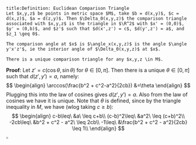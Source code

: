 ```ad-Definition
title:Definition: Euclidean Comparison Triangle
Let $x,y,z$ be points in metric space $M$, take $b = d(x,y)$, $c = d(x,z)$, $a = d(z,y)$. Then $\Delta_0(x,y,z)$ the comparison triangle associated with $x,y,z$ is the triangle in $\R^2$ with $x' = (0,0)$, $y' = (0,b)$, and $z'$ such that $d(x',z') = c$, $d(y',z') = a$, and $z_1 \geq 0$. 

The comparison angle at $x$ is $\angle_x(x,y,z)$ is the angle $\angle y'x'z'$, ie the interior angle of $\Delta_0(x,y,z)$ at $x$.
```

```ad-Proposition
There is a unique comparison triangle for any $x,y,z \in M$.
```
__Proof__: Let $z' = c(\cos\theta,\sin\theta)$ for $\theta\in[0,\pi]$. Then there is a unique $\theta\in[0,\pi]$ such that $d(z',y') = a$, namely:
$$
\begin{align}
\arccos(\frac{b^2 + c^2-a^2}{2cb}) &=\theta
\end{align}
$$
Plugging this into the law of cosines gives $d(z',y') = a$. Also from the law of cosines we have it is unique. Note that $\theta$ is defined, since by the triangle inequality in $M$, we have (wlog taking $c \geq b$):
$$
\begin{align}
c-b\leq\ &a\ \leq c+b\\
(c-b)^2\leq\ &a^2\ \leq (c+b)^2\\
-2cb\leq\ &b^2 + c^2 - a^2\ \leq 2cb\\
-1\leq\ &\frac{b^2 + c^2 - a^2}{2cb} \leq 1\\
\end{align}
$$
$\square$
